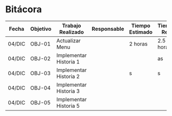 # Bitácora

| Fecha  | Objetivo  | Trabajo Realizado | Responsable | Tiempo Estimado | Tiempo Real |
|--------|-----------|-------------------|-------------|-----------------|-------------|
| 04/DIC | OBJ-01    | Actualizar Menu|     | 2 horas  | 2.5 horas |
| 04/DIC  | OBJ-02    | Implementar Historia 1|  |   | as |
| 04/DIC  | OBJ-03    | Implementar Historia 2 |  |  s |s |
| 04/DIC  | OBJ-04    | Implementar Historia 3 | |   |  |
| 04/DIC  | OBJ-05    | Implementar Historia 5 | |  |  |

